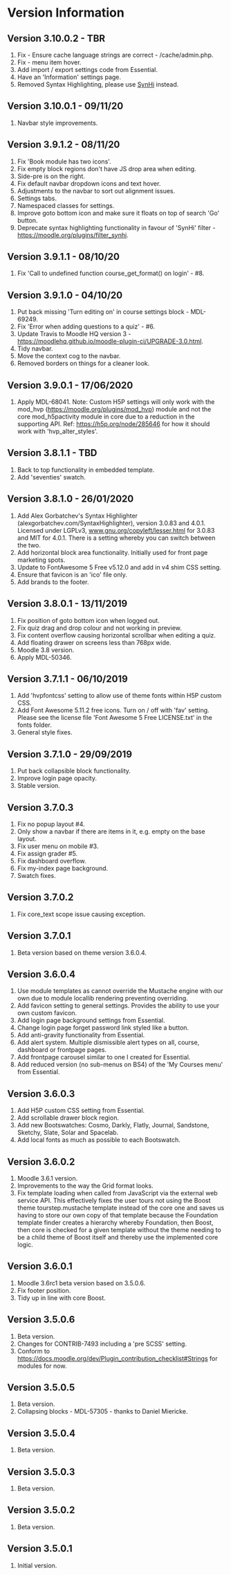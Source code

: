 Version Information
===================
Version 3.10.0.2 - TBR
----------------------
 1. Fix - Ensure cache language strings are correct - /cache/admin.php.
 2. Fix - menu item hover.
 3. Add import / export settings code from Essential.
 4. Have an 'Information' settings page.
 5. Removed Syntax Highlighting, please use [SynHi](https://moodle.org/plugins/filter_synhi) instead.

Version 3.10.0.1 - 09/11/20
---------------------------
 1. Navbar style improvements.

Version 3.9.1.2 - 08/11/20
--------------------------
 1. Fix 'Book module has two icons'.
 2. Fix empty block regions don't have JS drop area when editing.
 3. Side-pre is on the right.
 4. Fix default navbar dropdown icons and text hover.
 5. Adjustments to the navbar to sort out alignment issues.
 6. Settings tabs.
 7. Namespaced classes for settings.
 8. Improve goto bottom icon and make sure it floats on top of search 'Go' button.
 9. Deprecate syntax highlighting functionality in favour of 'SynHi' filter - https://moodle.org/plugins/filter_synhi.

Version 3.9.1.1 - 08/10/20
--------------------------
 1. Fix 'Call to undefined function course_get_format() on login' - #8.

Version 3.9.1.0 - 04/10/20
--------------------------
 1. Put back missing 'Turn editing on' in course settings block - MDL-69249.
 2. Fix 'Error when adding questions to a quiz' - #6.
 3. Update Travis to Moodle HQ version 3 - https://moodlehq.github.io/moodle-plugin-ci/UPGRADE-3.0.html.
 4. Tidy navbar.
 5. Move the context cog to the navbar.
 6. Removed borders on things for a cleaner look.

Version 3.9.0.1 - 17/06/2020
----------------------------
 1. Apply MDL-68041.
 Note: Custom H5P settings will only work with the mod_hvp (https://moodle.org/plugins/mod_hvp) module and not the
       core mod_h5pactivity module in core due to a reduction in the supporting API.  Ref: https://h5p.org/node/285646
       for how it should work with 'hvp_alter_styles'.

Version 3.8.1.1 - TBD
---------------------
 1. Back to top functionality in embedded template.
 2. Add 'seventies' swatch.

Version 3.8.1.0 - 26/01/2020
----------------------------
 1. Add Alex Gorbatchev's Syntax Highlighter (alexgorbatchev.com/SyntaxHighlighter), version 3.0.83 and 4.0.1.
    Licensed under LGPLv3, www.gnu.org/copyleft/lesser.html for 3.0.83 and MIT for 4.0.1.
    There is a setting whereby you can switch between the two.
 2. Add horizontal block area functionality.  Initially used for front page marketing spots.
 3. Update to FontAwesome 5 Free v5.12.0 and add in v4 shim CSS setting.
 4. Ensure that favicon is an 'ico' file only.
 5. Add brands to the footer.

Version 3.8.0.1 - 13/11/2019
----------------------------
 1. Fix position of goto bottom icon when logged out.
 2. Fix quiz drag and drop colour and not working in preview.
 3. Fix content overflow causing horizontal scrollbar when editing a quiz.
 4. Add floating drawer on screens less than 768px wide.
 5. Moodle 3.8 version.
 6. Apply MDL-50346.

Version 3.7.1.1 - 06/10/2019
----------------------------
 1. Add 'hvpfontcss' setting to allow use of theme fonts within H5P custom CSS.
 2. Add Font Awesome 5.11.2 free icons.  Turn on / off with 'fav' setting.
    Please see the license file 'Font Awesome 5 Free LICENSE.txt' in the fonts folder.
 3. General style fixes.

Version 3.7.1.0 - 29/09/2019
----------------------------
 1. Put back collapsible block functionality.
 2. Improve login page opacity.
 3. Stable version.

Version 3.7.0.3
---------------
 1. Fix no popup layout #4.
 2. Only show a navbar if there are items in it, e.g. empty on the base layout.
 3. Fix user menu on mobile #3.
 4. Fix assign grader #5.
 5. Fix dashboard overflow.
 6. Fix my-index page background.
 7. Swatch fixes.

Version 3.7.0.2
---------------
 1. Fix core_text scope issue causing exception.

Version 3.7.0.1
---------------
 1. Beta version based on theme version 3.6.0.4.

Version 3.6.0.4
---------------
 1. Use module templates as cannot override the Mustache engine with our own due to module locallib rendering
    preventing overriding.
 2. Add favicon setting to general settings.  Provides the ability to use your own custom favicon.
 3. Add login page background settings from Essential.
 4. Change login page forget password link styled like a button.
 5. Add anti-gravity functionality from Essential.
 6. Add alert system.  Multiple dismissible alert types on all, course, dashboard or frontpage pages.
 7. Add frontpage carousel similar to one I created for Essential.
 8. Add reduced version (no sub-menus on BS4) of the 'My Courses menu' from Essential.

Version 3.6.0.3
---------------
 1. Add H5P custom CSS setting from Essential.
 2. Add scrollable drawer block region.
 3. Add new Bootswatches: Cosmo, Darkly, Flatly, Journal, Sandstone, Sketchy, Slate, Solar and Spacelab.
 4. Add local fonts as much as possible to each Bootswatch.

Version 3.6.0.2
---------------
 1. Moodle 3.6.1 version.
 2. Improvements to the way the Grid format looks.
 3. Fix template loading when called from JavaScript via the external web service API.  This effectively fixes
    the user tours not using the Boost theme tourstep.mustache template instead of the core one and saves us
    having to store our own copy of that template because the Foundation template finder creates a hierarchy
    whereby Foundation, then Boost, then core is checked for a given template without the theme needing to be
    a child theme of Boost itself and thereby use the implemented core logic.

Version 3.6.0.1
---------------
 1. Moodle 3.6rc1 beta version based on 3.5.0.6.
 2. Fix footer position.
 3. Tidy up in line with core Boost.

Version 3.5.0.6
---------------
 1. Beta version.
 2. Changes for CONTRIB-7493 including a 'pre SCSS' setting.
 3. Conform to https://docs.moodle.org/dev/Plugin_contribution_checklist#Strings for modules for now.

Version 3.5.0.5
---------------
 1. Beta version.
 2. Collapsing blocks - MDL-57305 - thanks to Daniel Miericke.

Version 3.5.0.4
---------------
 1. Beta version.

Version 3.5.0.3
---------------
 1. Beta version.

Version 3.5.0.2
---------------
 1. Beta version.

Version 3.5.0.1
---------------
 1. Initial version.
